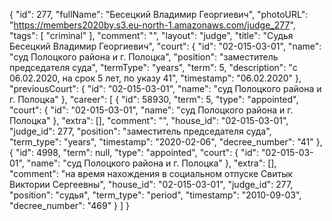 {
    "id": 277,
    "fullName": "Бесецкий Владимир Георгиевич",
    "photoURL": "https://members2020by.s3.eu-north-1.amazonaws.com/judge_277",
    "tags": [
        "criminal"
    ],
    "comment": "",
    "layout": "judge",
    "title": "Судья Бесецкий Владимир Георгиевич",
    "court": {
        "id": "02-015-03-01",
        "name": "суд Полоцкого района и г. Полоцка",
        "position": "заместитель председателя суда",
        "termType": "years",
        "term": 5,
        "description": "c 06.02.2020, на срок 5 лет, по указу 41",
        "timestamp": "06.02.2020"
    },
    "previousCourt": {
        "id": "02-015-03-01",
        "name": "суд Полоцкого района и г. Полоцка"
    },
    "career": [
        {
            "id": 58930,
            "term": 5,
            "type": "appointed",
            "court": {
                "id": "02-015-03-01",
                "name": "суд Полоцкого района и г. Полоцка"
            },
            "extra": [],
            "comment": "",
            "house_id": "02-015-03-01",
            "judge_id": 277,
            "position": "заместитель председателя суда",
            "term_type": "years",
            "timestamp": "2020-02-06",
            "decree_number": "41"
        },
        {
            "id": 4998,
            "term": null,
            "type": "appointed",
            "court": {
                "id": "02-015-03-01",
                "name": "суд Полоцкого района и г. Полоцка"
            },
            "extra": [],
            "comment": "на время нахождения в социальном отпуске Свитык Виктории Сергеевны",
            "house_id": "02-015-03-01",
            "judge_id": 277,
            "position": "судья",
            "term_type": "period",
            "timestamp": "2010-09-03",
            "decree_number": "469"
        }
    ]
}